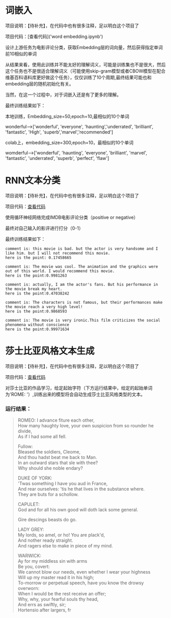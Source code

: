 # 词嵌入

项目说明：【待补充】，在代码中也有很多注释，足以明白这个项目了

项目代码：[查看代码]('word embedding.ipynb')



设计上游任务为电影评论分类，获取Embedding层的词向量，然后获得指定单词前10相似的单词

从结果来看，使用此训练并不能太好的理解词义，可能是训练集也不是很大，然后这个任务也不是很适合理解词义（可能使用skip-gram模型或者CBOW模型在配合维基百科语料库更好做这个任务），仅仅训练了10个周期,最终结果可能也和embedding层的随机初始化有关。

当然，在这一个过程中，对于词嵌入还是有了更多的理解。

最终训练结果如下：

本地训练，Embedding_size=50,epoch=10,最相似的10个单词

wonderful-->['wonderful', 'everyone', 'haunting','underrated', 'brilliant', 'fantastic', 'High', 'superb','marvel','recommended']

colab上，embedding_size=300,epoch=10，最相似的10个单词

womderful-->['wonderful', 'haunting', 'everyone', 'brilliant', 'marvel', 'fantastic', 'underrated', 'superb', 'perfect', 'flaw']













# RNN文本分类

项目说明：【待补充】，在代码中也有很多注释，足以明白这个项目了

项目代码：[查看代码]('使用RNN进行文本分类.ipynb')

使用循环神经网络完成IMDB电影评论分类（positive or negative）

最终对自己输入的影评进行打分（0-1）

最终训练结果如下：

```
comment is: this movie is bad. but the actor is very handsome and I like him. but I will not recommend this movie.
here is the point: 0.17458665
```

```
comment is: The movie was cool. The animation and the graphics were out of this world. I would recommend this movie.
here is the point:0.9981263
```

```
comment is: actually, I am the actor's fans. But his performance in the movie break my heart.
here is the point:0.47038242
```

```
comment is: The characters is not famous, but their performances make the movie reach a very high level! 
here is the point:0.9868593
```

```
comment is: The movie is very ironic.This film criticizes the social phenomena without conscience
here is the point:0.99971634
```

# 莎士比亚风格文本生成

项目说明：【待补充】，在代码中也有很多注释，足以明白这个项目了

项目代码：[查看代码]('莎士比亚风格文本生成.ipynb')

对莎士比亚的作品学习，给定起始字符（下方运行结果中，给定的起始单词为'ROME: '）,训练出来的模型将会自动生成莎士比亚风格类型的文本。

### 运行结果：

> ROMEO: I advance fiture each other,  
> How many haughty love, your own suspicion from so rounder he divide,  
> As if I had some all fell.   
>
> Fullow:  
> Bleased the soldiers, Cleome,  
> And thou hadst beat me back to Man.  
> In an outward stars that sle with thee?  
> Why should she noble endary?    
>
> DUKE OF YORK:  
> 'Twas something I have you aud in France,  
> And rear ourselves: 'tis he that lives in the substance where.   
> They are buts for a schollow.  
>
> CAPULET:  
> God and for all his own good will doth lack some general.  
>
> Gire descings beasts do go.  
>
> LADY GREY:  
> My lords, so amel, or ho! You are plack'd,  
> And nother ready straight.   
> And ragers else to make in piece of my mind.  
>
> WARWICK:  
> Ay for my middless sin with arms  
> Be you, covert:  
> We cannot blow our needs, even whether I wear your highness  
> Will up my master read it in his high;  
> To-morrow or perpetual speech, have you know the drowsy overworn:  
> When I would be the rest receive an offer;  
> Why, why, your fearful souls thy head,  
> And errs as swiftly, sir;  
> Hortensio after largers, fr  